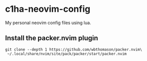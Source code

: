 # c1ha-neovim-config

My personal neovim config files using lua.

## Install the packer.nvim plugin 

```
git clone --depth 1 https://github.com/wbthomason/packer.nvim\
 ~/.local/share/nvim/site/pack/packer/start/packer.nvim 
```



